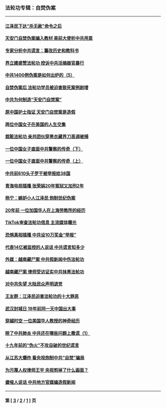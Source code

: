 ### 法轮功专辑：自焚伪案
---
#### [江泽民下达“杀无赦”命令之后](../../pages/nf5562/n13878084.md?08310430) 
#### [天安门自焚伪案编入教材 美前大使析中共用意](../../pages/nf5562/n13791932.md?08310430) 
#### [专家分析中共谎言：纂改历史和教科书](../../pages/nf5562/n13781542.md?08310430) 
#### [界立建盛赞法轮功 控诉中共活摘器官暴行](../../pages/nf5562/n13781971.md?08310430) 
#### [中共1400例伪案是如何出炉的（5）](../../pages/nf5562/n13226831.md?08310430) 
#### [自焚伪案后 法轮功学员被迫害致死案例剧增](../../pages/nf5562/n13190600.md?08310430) 
#### [中共为何制造“天安门自焚案”](../../pages/nf5562/n13183270.md?08310430) 
#### [原中国护士指证 天安门自焚案是造假](../../pages/nf5562/n13172289.md?08310430) 
#### [两位中国女子在美国的人生交集](../../pages/nf5562/n13156138.md?08310430) 
#### [栽赃法轮功 亲共团伙穿黑衣藏界刀高调被捕](../../pages/nf5562/n13073780.md?08310430) 
#### [一位中国女子直面中共警察的传奇（下）](../../pages/nf5562/n12989706.md?08310430) 
#### [一位中国女子直面中共警察的传奇（上）](../../pages/nf5562/n12985072.md?08310430) 
#### [中共前610头子罗干被举报给38国](../../pages/nf5562/n12975419.md?08310430) 
#### [青海电视插播 张荣娟20年冤狱又加刑2年](../../pages/nf5562/n12738166.md?08310430) 
#### [杨宁：嫉妒小人江泽民 炮制世纪伪案](../../pages/nf5562/n12724108.md?08310430) 
#### [20年前 一位加国华人在上海劳教所的经历](../../pages/nf5562/n12707932.md?08310430) 
#### [TikTok审查法轮功信息 主流媒体曝光](../../pages/nf5562/n12362336.md?08310430) 
#### [恐惧真相插播 中共设10万奖金“举报”](../../pages/nf5562/n12306396.md?08310430) 
#### [代表14亿被监控的人说话 中共谎言知多少](../../pages/nf5562/n12297484.md?08310430) 
#### [外媒：越南藏尸案 中共假新闻中伤法轮功](../../pages/nf5562/n12264411.md?08310430) 
#### [越南藏尸案 律师受访证实中共抹黑法轮功](../../pages/nf5562/n12261878.md?08310430) 
#### [对中共失望 大陆民众声明退党](../../pages/nf5562/n12187315.md?08310430) 
#### [王友群：江泽民迫害法轮功的十大罪恶](../../pages/nf5562/n12169074.md?08310430) 
#### [武汉封城日 19年前同一天中国出大事](../../pages/nf5562/n12150901.md?08310430) 
#### [穿越时空  一位美国华人教授的神奇经历](../../pages/nf5562/n12097460.md?08310430) 
#### [除了中共肺炎 中共还在哪些问题上撒谎（1）](../../pages/nf5562/n11955770.md?08310430) 
#### [十九年前的“伪火”不攻自破的世纪谎言](../../pages/nf5562/n11813238.md?08310430) 
#### [从江苏大爆炸 看央视炮制中共“自焚”骗局](../../pages/nf5562/n11140275.md?08310430) 
#### [为污蔑人权律师王宇 央视剪掉了什么画面？](../../pages/nf5562/n11130142.md?08310430) 
#### [聋哑人说话 中共地方官媒编造假新闻](../../pages/nf5562/n11006067.md?08310430) 

---
#### 第 [ [3](./3.md?08310430) / [2](./2.md?08310430) / [1](./1.md?08310430) ] 页
